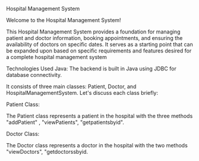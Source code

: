 Hospital Management System


Welcome to the Hospital Management System!


This Hospital Management System provides a foundation for managing patient and doctor information, booking appointments, and ensuring the availability of doctors on specific dates. It serves as a starting point that can be expanded upon based on specific requirements and features desired for a complete hospital management system


Technologies Used Java: The backend is built in Java using JDBC for database connectivity.


It consists of three main classes: Patient, Doctor, and HospitalManagementSystem. Let's discuss each class briefly:

Patient Class:

The Patient class represents a patient in the hospital with the three methods "addPatient" , "viewPatients", "getpatientsbyid".

Doctor Class:

The Doctor class represents a doctor in the hospital with the two methods "viewDoctors", "getdoctorssbyid.

